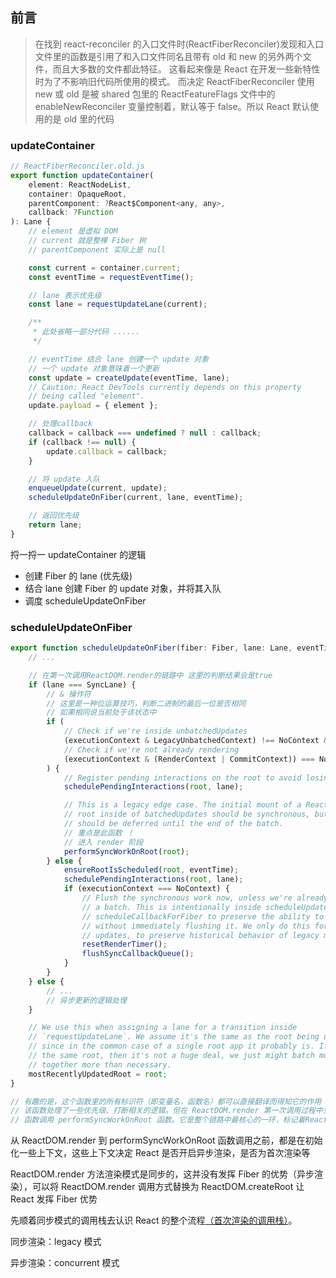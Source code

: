 ## 前言

> 在找到 react-reconciler 的入口文件时(ReactFiberReconciler)发现和入口文件里的函数是引用了和入口文件同名且带有 old 和 new 的另外两个文件，而且大多数的文件都此特征。
> 这看起来像是 React 在开发一些新特性时为了不影响旧代码所使用的模式。
> 而决定 ReactFiberReconciler 使用 new 或 old 是被 shared 包里的 ReactFeatureFlags 文件中的 enableNewReconciler 变量控制着，默认等于 false。所以 React 默认使用的是 old 里的代码

### updateContainer

```jsx
// ReactFiberReconciler.old.js
export function updateContainer(
    element: ReactNodeList,
    container: OpaqueRoot,
    parentComponent: ?React$Component<any, any>,
    callback: ?Function
): Lane {
    // element 是虚拟 DOM
    // current 就是整棵 Fiber 树
    // parentComponent 实际上是 null

    const current = container.current;
    const eventTime = requestEventTime();

    // lane 表示优先级
    const lane = requestUpdateLane(current);

    /**
     * 此处省略一部分代码 ......
     */

    // eventTime 结合 lane 创建一个 update 对象
    // 一个 update 对象意味着一个更新
    const update = createUpdate(eventTime, lane);
    // Caution: React DevTools currently depends on this property
    // being called "element".
    update.payload = { element };

    // 处理callback
    callback = callback === undefined ? null : callback;
    if (callback !== null) {
        update.callback = callback;
    }

    // 将 update 入队
    enqueueUpdate(current, update);
    scheduleUpdateOnFiber(current, lane, eventTime);

    // 返回优先级
    return lane;
}
```

捋一捋一 updateContainer 的逻辑

-   创建 Fiber 的 lane (优先级)
-   结合 lane 创建 Fiber 的 update 对象，并将其入队
-   调度 scheduleUpdateOnFiber

### scheduleUpdateOnFiber

```jsx
export function scheduleUpdateOnFiber(fiber: Fiber, lane: Lane, eventTime: number) {
    // ...

    // 在第一次调用ReactDOM.render的链路中 这里的判断结果会是true
    if (lane === SyncLane) {
        // & 操作符
        // 这里是一种位运算技巧，判断二进制的最后一位是否相同
        // 如果相同说当前处于该状态中
        if (
            // Check if we're inside unbatchedUpdates
            (executionContext & LegacyUnbatchedContext) !== NoContext &&
            // Check if we're not already rendering
            (executionContext & (RenderContext | CommitContext)) === NoContext
        ) {
            // Register pending interactions on the root to avoid losing traced interaction data.
            schedulePendingInteractions(root, lane);

            // This is a legacy edge case. The initial mount of a ReactDOM.render-ed
            // root inside of batchedUpdates should be synchronous, but layout updates
            // should be deferred until the end of the batch.
            // 重点是此函数 ！
            // 进入 render 阶段
            performSyncWorkOnRoot(root);
        } else {
            ensureRootIsScheduled(root, eventTime);
            schedulePendingInteractions(root, lane);
            if (executionContext === NoContext) {
                // Flush the synchronous work now, unless we're already working or inside
                // a batch. This is intentionally inside scheduleUpdateOnFiber instead of
                // scheduleCallbackForFiber to preserve the ability to schedule a callback
                // without immediately flushing it. We only do this for user-initiated
                // updates, to preserve historical behavior of legacy mode.
                resetRenderTimer();
                flushSyncCallbackQueue();
            }
        }
    } else {
        // ...
        // 异步更新的逻辑处理
    }

    // We use this when assigning a lane for a transition inside
    // `requestUpdateLane`. We assume it's the same as the root being updated,
    // since in the common case of a single root app it probably is. If it's not
    // the same root, then it's not a huge deal, we just might batch more stuff
    // together more than necessary.
    mostRecentlyUpdatedRoot = root;
}

// 有趣的是，这个函数里的所有标识符（即变量名，函数名）都可以直接翻译而得知它的作用
// 该函数处理了一些优先级、打断相关的逻辑。但在 ReactDOM.render 第一次调用过程中意义不大。
// 函数调用 performSyncWorkOnRoot 函数。它是整个链路中最核心的一环，标记着React正式进入渲染
```

从 ReactDOM.render 到 performSyncWorkOnRoot 函数调用之前，都是在初始化一些上下文，这些上下文决定 React 是否开启异步渲染，是否为首次渲染等

ReactDOM.render 方法渲染模式是同步的，这并没有发挥 Fiber 的优势（异步渲染），可以将 ReactDOM.render 调用方式替换为 ReactDOM.createRoot 让 React 发挥 Fiber 优势

先顺着同步模式的调用栈去认识 React 的整个流程[（首次渲染的调用栈）](/React/react-dom-render.md)。

同步渲染：legacy 模式

异步渲染：concurrent 模式
